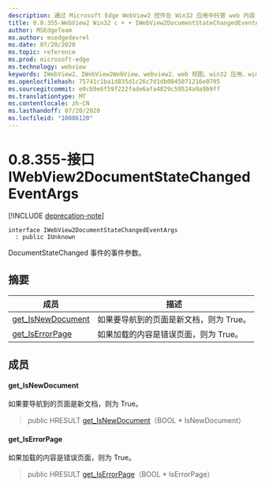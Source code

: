 ```yaml
---
description: 通过 Microsoft Edge WebView2 控件在 Win32 应用中托管 web 内容
title: 0.8.355-WebView2 Win32 c + + IWebView2DocumentStateChangedEventArgs
author: MSEdgeTeam
ms.author: msedgedevrel
ms.date: 07/20/2020
ms.topic: reference
ms.prod: microsoft-edge
ms.technology: webview
keywords: IWebView2、IWebView2WebView、webview2、web 视图、win32 应用、win32、edge
ms.openlocfilehash: 75741c1ba1d835d1c26c7d1db0845071216e0705
ms.sourcegitcommit: e0cb9e6f59f222fade6afa4829c59524a9a9b9ff
ms.translationtype: MT
ms.contentlocale: zh-CN
ms.lasthandoff: 07/20/2020
ms.locfileid: "10886120"
---
```

# 0.8.355-接口 IWebView2DocumentStateChangedEventArgs 

[!INCLUDE [deprecation-note](../../includes/deprecation-note.md)]

```
interface IWebView2DocumentStateChangedEventArgs
  : public IUnknown
```

DocumentStateChanged 事件的事件参数。

## 摘要

 成员                        | 描述
--------------------------------|---------------------------------------------
[get_IsNewDocument](#get_isnewdocument) | 如果要导航到的页面是新文档，则为 True。
[get_IsErrorPage](#get_iserrorpage) | 如果加载的内容是错误页面，则为 True。

## 成员

#### get_IsNewDocument 

如果要导航到的页面是新文档，则为 True。

> public HRESULT [get_IsNewDocument](#get_isnewdocument)（BOOL * IsNewDocument）

#### get_IsErrorPage 

如果加载的内容是错误页面，则为 True。

> public HRESULT [get_IsErrorPage](#get_iserrorpage)（BOOL * IsErrorPage）

